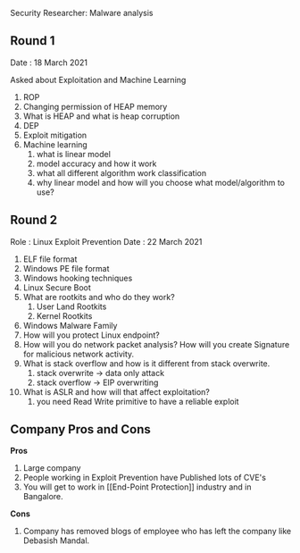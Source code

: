 Security Researcher: Malware analysis

## Round 1
Date : 18 March 2021

Asked about Exploitation and Machine Learning

1. ROP
2. Changing permission of HEAP memory
3. What is HEAP and what is heap corruption
4. DEP
5. Exploit mitigation
6. Machine learning
	1.  what is linear model
	2.  model accuracy and how it work
	3.  what all different algorithm work classification 
	4.  why linear model and how will you choose what model/algorithm to use?


## Round 2
Role : Linux Exploit Prevention
Date : 22 March 2021

1. ELF file format
2. Windows PE file format
3. Windows hooking techniques
4. Linux Secure Boot
5. What are rootkits and who do they work?
	1. User Land Rootkits
	2. Kernel Rootkits
6. Windows Malware Family
7. How will you protect Linux endpoint?
8. How will you do network packet analysis? How will you create Signature for malicious network activity.
9. What is stack overflow and how is it different from stack overwrite.
	1. stack overwrite -> data only attack
	2. stack overflow -> EIP overwriting
10. What is ASLR and how will that affect exploitation?
	1. you need Read Write primitive to have a reliable exploit


## Company Pros and Cons
**Pros**
1. Large company
2. People working in Exploit Prevention have Published lots of CVE's
3. You will get to work in [[End-Point Protection]] industry and in Bangalore.

**Cons**
1. Company has removed blogs of employee who has left the company like Debasish Mandal.